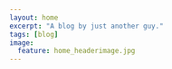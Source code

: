```yaml
---
layout: home
excerpt: "A blog by just another guy."
tags: [blog]
image:
  feature: home_headerimage.jpg
---
```

